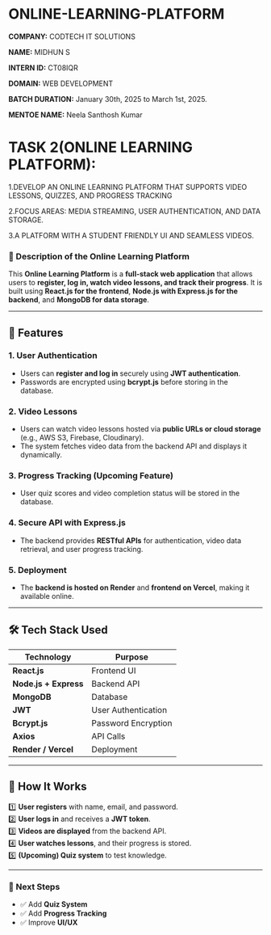 # ONLINE-LEARNING-PLATFORM

**COMPANY:** CODTECH IT SOLUTIONS

**NAME:** MIDHUN S

**INTERN ID:** CT08IQR

**DOMAIN:** WEB DEVELOPMENT

**BATCH DURATION:** January 30th, 2025 to March 1st, 2025.

**MENTOE NAME:** Neela Santhosh Kumar


# **TASK 2(ONLINE LEARNING PLATFORM):**

1.DEVELOP AN ONLINE LEARNING PLATFORM THAT SUPPORTS VIDEO LESSONS, QUIZZES, AND PROGRESS TRACKING

2.FOCUS AREAS: MEDIA STREAMING, USER AUTHENTICATION, AND DATA STORAGE.

3.A PLATFORM WITH A STUDENT FRIENDLY UI AND SEAMLESS VIDEOS.


### **📌 Description of the Online Learning Platform**  

This **Online Learning Platform** is a **full-stack web application** that allows users to **register, log in, watch video lessons, and track their progress**. It is built using **React.js for the frontend**, **Node.js with Express.js for the backend**, and **MongoDB for data storage**.  

---

## **🔹 Features**
### **1. User Authentication**  
- Users can **register and log in** securely using **JWT authentication**.  
- Passwords are encrypted using **bcrypt.js** before storing in the database.  

### **2. Video Lessons**  
- Users can watch video lessons hosted via **public URLs or cloud storage** (e.g., AWS S3, Firebase, Cloudinary).  
- The system fetches video data from the backend API and displays it dynamically.  

### **3. Progress Tracking (Upcoming Feature)**  
- User quiz scores and video completion status will be stored in the database.  

### **4. Secure API with Express.js**  
- The backend provides **RESTful APIs** for authentication, video data retrieval, and user progress tracking.  

### **5. Deployment**  
- The **backend is hosted on Render** and **frontend on Vercel**, making it available online.  

---

## **🛠 Tech Stack Used**
| Technology    | Purpose |
|--------------|---------|
| **React.js** | Frontend UI |
| **Node.js + Express** | Backend API |
| **MongoDB** | Database |
| **JWT** | User Authentication |
| **Bcrypt.js** | Password Encryption |
| **Axios** | API Calls |
| **Render / Vercel** | Deployment |

---

## **🔹 How It Works**
1️⃣ **User registers** with name, email, and password.  
2️⃣ **User logs in** and receives a **JWT token**.  
3️⃣ **Videos are displayed** from the backend API.  
4️⃣ **User watches lessons**, and their progress is stored.  
5️⃣ **(Upcoming) Quiz system** to test knowledge.  

---

### **🚀 Next Steps**
- ✅ Add **Quiz System**  
- ✅ Add **Progress Tracking**  
- ✅ Improve **UI/UX**  


